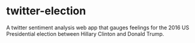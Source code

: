 # twitter-election

A twitter sentiment analysis web app that gauges feelings for the 2016 US Presidential election between Hillary Clinton and Donald Trump.
